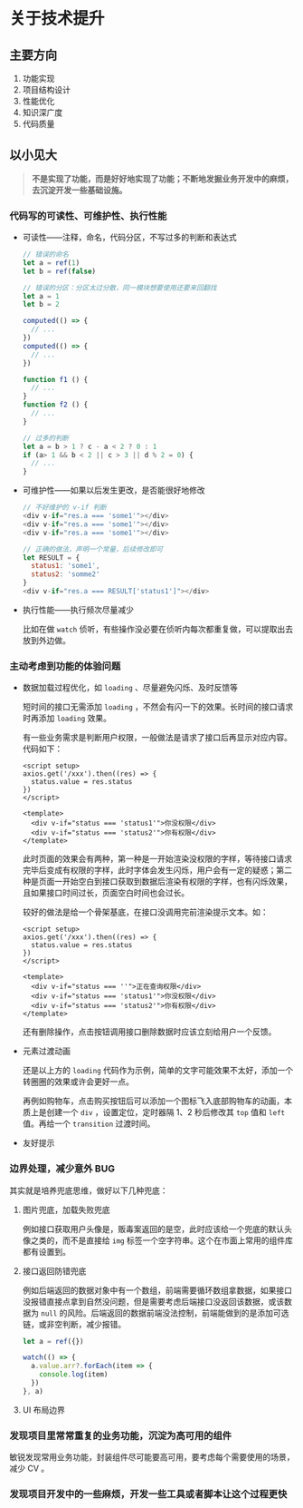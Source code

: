 # 关于技术提升

## 主要方向

1. 功能实现
2. 项目结构设计
3. 性能优化
4. 知识深广度
5. 代码质量

## 以小见大

> **不是实现了功能，而是好好地实现了功能；不断地发掘业务开发中的麻烦，去沉淀开发一些基础设施。**

### 代码写的可读性、可维护性、执行性能

- 可读性——注释，命名，代码分区，不写过多的判断和表达式

  ```js
  // 错误的命名
  let a = ref(1)
  let b = ref(false)
  
  // 错误的分区：分区太过分散，同一模块想要使用还要来回翻找
  let a = 1
  let b = 2
  
  computed(() => {
    // ...
  })
  computed(() => {
    // ...
  })
  
  function f1 () {
    // ...
  }
  function f2 () {
    // ...
  }
  
  // 过多的判断
  let a = b > 1 ? c - a < 2 ? 0 : 1
  if (a> 1 && b < 2 || c > 3 || d % 2 = 0) {
    // ...
  }
  ```

- 可维护性——如果以后发生更改，是否能很好地修改

  ```js
  // 不好维护的 v-if 判断
  <div v-if="res.a === 'some1'"></div>
  <div v-if="res.a === 'some1'"></div>
  <div v-if="res.a === 'some1'"></div>
  
  // 正确的做法，声明一个常量，后续修改即可
  let RESULT = {
    status1: 'some1',
    status2: 'somme2'
  }
  <div v-if="res.a === RESULT['status1']"></div>
  ```

- 执行性能——执行频次尽量减少

  比如在做 `watch` 侦听，有些操作没必要在侦听内每次都重复做，可以提取出去放到外边做。

### 主动考虑到功能的体验问题

- 数据加载过程优化，如 `loading` 、尽量避免闪烁、及时反馈等

  短时间的接口无需添加 `loading` ，不然会有闪一下的效果。长时间的接口请求时再添加 `loading` 效果。

  有一些业务需求是判断用户权限，一般做法是请求了接口后再显示对应内容。代码如下：

  ```vue
  <script setup>
  axios.get('/xxx').then((res) => {
    status.value = res.status
  })
  </script>
  
  <template>
  	<div v-if="status === 'status1'">你没权限</div>
  	<div v-if="status === 'status2'">你有权限</div>
  </template>
  ```

  此时页面的效果会有两种，第一种是一开始渲染没权限的字样，等待接口请求完毕后变成有权限的字样，此时字体会发生闪烁，用户会有一定的疑惑；第二种是页面一开始空白到接口获取到数据后渲染有权限的字样，也有闪烁效果，且如果接口时间过长，页面空白时间也会过长。

  较好的做法是给一个骨架基底，在接口没调用完前渲染提示文本。如：

  ```vue
  <script setup>
  axios.get('/xxx').then((res) => {
    status.value = res.status
  })
  </script>
  
  <template>
  	<div v-if="status === ''">正在查询权限</div>
  	<div v-if="status === 'status1'">你没权限</div>
  	<div v-if="status === 'status2'">你有权限</div>
  </template>
  ```

  还有删除操作，点击按钮调用接口删除数据时应该立刻给用户一个反馈。

- 元素过渡动画

  还是以上方的 `loading` 代码作为示例，简单的文字可能效果不太好，添加一个转圈圈的效果或许会更好一点。

  再例如购物车，点击购买按钮后可以添加一个图标飞入底部购物车的动画，本质上是创建一个 `div` ，设置定位，定时器隔 1、2 秒后修改其 `top` 值和 `left` 值。再给一个 `transition` 过渡时间。

- 友好提示

### 边界处理，减少意外 BUG

其实就是培养兜底思维，做好以下几种兜底：

1. 图片兜底，加载失败兜底

   例如接口获取用户头像是，贩毒案返回的是空，此时应该给一个兜底的默认头像之类的，而不是直接给 `img` 标签一个空字符串。这个在市面上常用的组件库都有设置到。

2. 接口返回防错兜底

   例如后端返回的数据对象中有一个数组，前端需要循环数组拿数据，如果接口没报错直接点拿到自然没问题，但是需要考虑后端接口没返回该数据，或该数据为 `null` 的风险。后端返回的数据前端没法控制，前端能做到的是添加可选链，或非空判断，减少报错。

   ```js
   let a = ref({})
   
   watch(() => {
     a.value.arr?.forEach(item => {
       console.log(item)
     })
   }, a)
   ```

3. UI 布局边界

### 发现项目里常常重复的业务功能，沉淀为高可用的组件

敏锐发现常用业务功能，封装组件尽可能要高可用，要考虑每个需要使用的场景，减少 CV 。

### 发现项目开发中的一些麻烦，开发一些工具或者脚本让这个过程更快